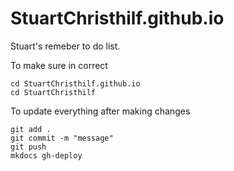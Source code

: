 # StuartChristhilf.github.io
Stuart's remeber to do list.

To make sure in correct 
```
cd StuartChristhilf.github.io
cd StuartChristhilf
```
To update everything after making changes
```
git add .
git commit -m "message"
git push
mkdocs gh-deploy
```




